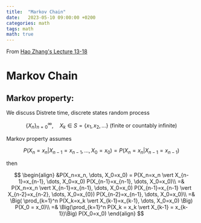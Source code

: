 ```yaml
---
title:  "Markov Chain"
date:   2023-05-10 09:00:00 +0200
categories: math
tags: math
math: true
---
```


From [Hao Zhang's Lecture 13-18](https://v.ucas.ac.cn/course/CourseIndex.do?courseid=b917aacfcbfe4649aaec1d46bb8edd51)

# Markov Chain

## Markov property:


We discuss Distrete time, discrete states random process

$$
\{X_n\}_{n=0}^{\infty}, \quad X_k \in S = \{x_1, x_2, \dots \} \text{ (finite or countably infinite) }
$$

Markov property assumes

$$
P(X_n = x_n \vert X_{n-1} = x_{n-1}, \dots, X_0 = x_0) = P(X_{n}=x_n \vert X_{n-1}=x_{n-1})
$$

then


$$
\begin{align}
&P(X_n=x_n, \dots, X_0=x_0) = P(X_n=x_n \vert X_{n-1}=x_{n-1}, \dots, X_0=x_0) P(X_{n-1}=x_{n-1}, \dots, X_0=x_0)\\
=& P(X_n=x_n \vert X_{n-1}=x_{n-1}, \dots, X_0=x_0) P(X_{n-1}=x_{n-1} \vert X_{n-2}=x_{n-2}, \dots, X_0=x_{0}) P(X_{n-2}=x_{n-1}, \dots, X_0=x_0)\\
=& \Big( \prod_{k=1}^n P(X_k=x_k \vert X_{k-1}=x_{k-1}, \dots, X_0=x_0) \Big) P(X_0 = x_0)\\
=& \Big(\prod_{k=1}^n P(X_k = x_k \vert X_{k-1} = x_{k-1})\Big) P(X_0=x_0)
\end{align}
$$
